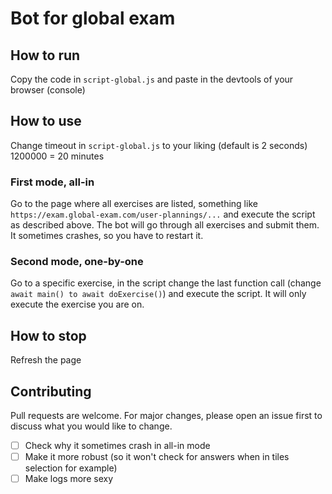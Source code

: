 # Bot for global exam

## How to run
Copy the code in `script-global.js` and paste in the devtools of your browser (console)

## How to use
Change timeout in `script-global.js` to your liking (default is 2 seconds)
1200000 = 20 minutes  

### First mode, all-in 
Go to the page where all exercises are listed, something like `https://exam.global-exam.com/user-plannings/...` and execute the script as described above. The bot will go through all exercises and submit them.
It sometimes crashes, so you have to restart it.

### Second mode, one-by-one
Go to a specific exercise, in the script change the last function call (change ` await main() to await doExercise()`) and execute the script. 
It will only execute the exercise you are on.

## How to stop
Refresh the page 

## Contributing
Pull requests are welcome. For major changes, please open an issue first to discuss what you would like to change.  
- [ ]  Check why it sometimes crash in all-in mode
- [ ]  Make it more robust (so it won't check for answers when in tiles selection for example)
- [ ]  Make logs more sexy 